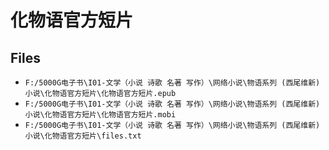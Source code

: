 # 化物语官方短片

## Files

- `F:/5000G电子书\I01-文学（小说 诗歌 名著 写作）\网络小说\物语系列 (西尾维新) 小说\化物语官方短片\化物语官方短片.epub`
- `F:/5000G电子书\I01-文学（小说 诗歌 名著 写作）\网络小说\物语系列 (西尾维新) 小说\化物语官方短片\化物语官方短片.mobi`
- `F:/5000G电子书\I01-文学（小说 诗歌 名著 写作）\网络小说\物语系列 (西尾维新) 小说\化物语官方短片\files.txt`
